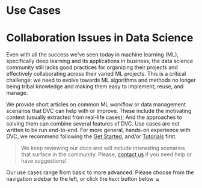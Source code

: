 # Use Cases

# Collaboration Issues in Data Science

Even with all the success we've seen today in machine learning (ML),
specifically deep learning and its applications in business, the data science
community still lacks good practices for organizing their projects and
effectively collaborating across their varied ML projects. This is a critical
challenge: we need to evolve towards ML algorithms and methods no longer being
tribal knowledge and making them easy to implement, reuse, and manage.

We provide short articles on common ML workflow or data management scenarios
that DVC can help with or improve. These include the motivating context (usually
extracted from real-life cases); And the approaches to solving them can combine
several features of DVC. Use cases are not written to be run end-to-end. For
more general, hands-on experience with DVC, we recommend following the
[Get Started](/doc/tutorials/get-started), and/or [Tutorials](/doc/tutorials)
first.

> We keep reviewing our docs and will include interesting scenarios that surface
> in the community. Please, [contact us](/support) if you need help or have
> suggestions!

Our use cases range from basic to more advanced. Please choose from the
navigation sidebar to the left, or click the `Next` button below ↘
